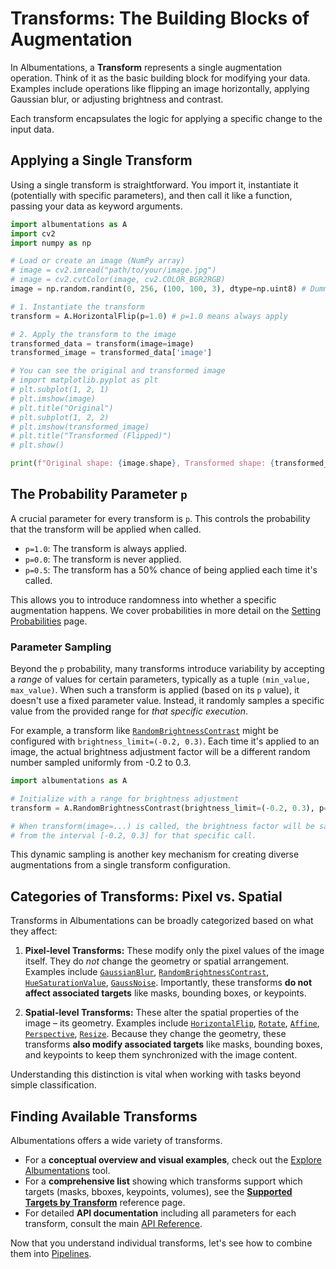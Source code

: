 # Transforms: The Building Blocks of Augmentation

In Albumentations, a **Transform** represents a single augmentation operation. Think of it as the basic building block for modifying your data. Examples include operations like flipping an image horizontally, applying Gaussian blur, or adjusting brightness and contrast.

Each transform encapsulates the logic for applying a specific change to the input data.

## Applying a Single Transform

Using a single transform is straightforward. You import it, instantiate it (potentially with specific parameters), and then call it like a function, passing your data as keyword arguments.

```python
import albumentations as A
import cv2
import numpy as np

# Load or create an image (NumPy array)
# image = cv2.imread("path/to/your/image.jpg")
# image = cv2.cvtColor(image, cv2.COLOR_BGR2RGB)
image = np.random.randint(0, 256, (100, 100, 3), dtype=np.uint8) # Dummy image

# 1. Instantiate the transform
transform = A.HorizontalFlip(p=1.0) # p=1.0 means always apply

# 2. Apply the transform to the image
transformed_data = transform(image=image)
transformed_image = transformed_data['image']

# You can see the original and transformed image
# import matplotlib.pyplot as plt
# plt.subplot(1, 2, 1)
# plt.imshow(image)
# plt.title("Original")
# plt.subplot(1, 2, 2)
# plt.imshow(transformed_image)
# plt.title("Transformed (Flipped)")
# plt.show()

print(f"Original shape: {image.shape}, Transformed shape: {transformed_image.shape}")
```

## The Probability Parameter `p`

A crucial parameter for every transform is `p`. This controls the probability that the transform will be applied when called.

-   `p=1.0`: The transform is always applied.
-   `p=0.0`: The transform is never applied.
-   `p=0.5`: The transform has a 50% chance of being applied each time it's called.

This allows you to introduce randomness into whether a specific augmentation happens. We cover probabilities in more detail on the [Setting Probabilities](./probabilities.md) page.

### Parameter Sampling

Beyond the `p` probability, many transforms introduce variability by accepting a *range* of values for certain parameters, typically as a tuple `(min_value, max_value)`. When such a transform is applied (based on its `p` value), it doesn't use a fixed parameter value. Instead, it randomly samples a specific value from the provided range for *that specific execution*.

For example, a transform like [`RandomBrightnessContrast`](https://explore.albumentations.ai/augmentation/RandomBrightnessContrast) might be configured with `brightness_limit=(-0.2, 0.3)`. Each time it's applied to an image, the actual brightness adjustment factor will be a different random number sampled uniformly from -0.2 to 0.3.

```python
import albumentations as A

# Initialize with a range for brightness adjustment
transform = A.RandomBrightnessContrast(brightness_limit=(-0.2, 0.3), p=1.0)

# When transform(image=...) is called, the brightness factor will be sampled
# from the interval [-0.2, 0.3] for that specific call.
```

This dynamic sampling is another key mechanism for creating diverse augmentations from a single transform configuration.

## Categories of Transforms: Pixel vs. Spatial

Transforms in Albumentations can be broadly categorized based on what they affect:

1.  **Pixel-level Transforms:** These modify only the pixel values of the image itself. They do *not* change the geometry or spatial arrangement. Examples include [`GaussianBlur`](https://explore.albumentations.ai/augmentation/GaussianBlur), [`RandomBrightnessContrast`](https://explore.albumentations.ai/augmentation/RandomBrightnessContrast), [`HueSaturationValue`](https://explore.albumentations.ai/augmentation/HueSaturationValue), [`GaussNoise`](https://explore.albumentations.ai/augmentation/GaussNoise). Importantly, these transforms **do not affect associated targets** like masks, bounding boxes, or keypoints.

2.  **Spatial-level Transforms:** These alter the spatial properties of the image – its geometry. Examples include [`HorizontalFlip`](https://explore.albumentations.ai/augmentation/HorizontalFlip), [`Rotate`](https://explore.albumentations.ai/augmentation/Rotate), [`Affine`](https://explore.albumentations.ai/augmentation/Affine), [`Perspective`](https://explore.albumentations.ai/augmentation/Perspective), [`Resize`](https://explore.albumentations.ai/augmentation/Resize). Because they change the geometry, these transforms **also modify associated targets** like masks, bounding boxes, and keypoints to keep them synchronized with the image content.

Understanding this distinction is vital when working with tasks beyond simple classification.

## Finding Available Transforms

Albumentations offers a wide variety of transforms.

-   For a **conceptual overview and visual examples**, check out the [Explore Albumentations](https://explore.albumentations.ai) tool.
-   For a **comprehensive list** showing which transforms support which targets (masks, bboxes, keypoints, volumes), see the **[Supported Targets by Transform](../reference/supported-targets-by-transform.md)** reference page.
-   For detailed **API documentation** including all parameters for each transform, consult the main [API Reference](https://albumentations.ai/docs/api-reference/).

Now that you understand individual transforms, let's see how to combine them into [Pipelines](./pipelines.md).
